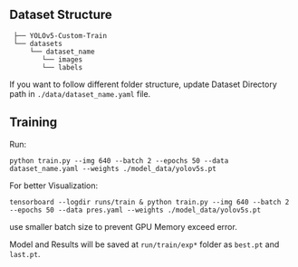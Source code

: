 ## Dataset Structure

```
 ├── YOLOv5-Custom-Train
 └── datasets
     └── dataset_name
        └── images
        └── labels
```

If you want to follow different folder structure, update Dataset Directory path in `./data/dataset_name.yaml` file.


## Training
Run:

`python train.py --img 640 --batch 2 --epochs 50 --data dataset_name.yaml --weights ./model_data/yolov5s.pt`

For better Visualization:

`tensorboard --logdir runs/train & python train.py --img 640 --batch 2 --epochs 50 --data pres.yaml --weights ./model_data/yolov5s.pt`


use smaller batch size to prevent GPU Memory exceed error.

Model and Results will be saved at `run/train/exp*` folder as 
`best.pt` and `last.pt`.
